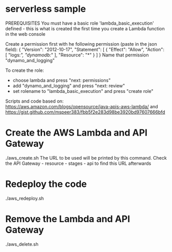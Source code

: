 # serverless sample

PREREQUISITES
You must have a basic role 'lambda_basic_execution' defined - this is what is created
the first time you create a Lambda function in the web console

Create a permission first with he following permission (paste in the json field):
{
    "Version": "2012-10-17",
    "Statement": [
        {
            "Effect": "Allow",
            "Action": [
                "logs:*",
                "dynamodb:*"
            ],
            "Resource": "*"
        }
    ]
}
Name that permission "dynamo_and_logging"

To create the role:
  - choose lambda and press "next: permissions"
  - add "dynamo_and_logging" and press "next: review"
  - set rolename to "lambda_basic_execution" and press "create role"

Scripts and code based on:
https://aws.amazon.com/blogs/opensource/java-apis-aws-lambda/
and
https://gist.github.com/mspeer383/fbb5f2e283d98be3920bd97607666bfd

# Create the AWS Lambda and API Gateway
./aws_create.sh
The URL to be used will be printed by this command.
Check the API Gateway - resource - stages - api to find this URL afterwards



# Redeploy the code 
./aws_redeploy.sh

# Remove the Lambda and API Gateway 
./aws_delete.sh

